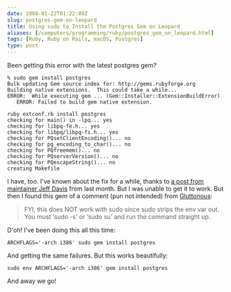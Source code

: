 ```yaml
--- 
date: 2008-01-22T01:22:09Z
slug: postgres-gem-on-leopard
title: Using sudo to Install the Postgres Gem on Leopard
aliases: [/computers/programming/ruby/postgres_gem_on_leopard.html]
tags: [Ruby, Ruby on Rails, macOS, Postgres]
type: post
---
```


Been getting this error with the latest postgres gem?

    % sudo gem install postgres
    Bulk updating Gem source index for: http://gems.rubyforge.org
    Building native extensions.  This could take a while...
    ERROR:  While executing gem ... (Gem::Installer::ExtensionBuildError)
       ERROR: Failed to build gem native extension.

    ruby extconf.rb install postgres
    checking for main() in -lpq... yes
    checking for libpq-fe.h... yes
    checking for libpq/libpq-fs.h... yes
    checking for PQsetClientEncoding()... no
    checking for pg_encoding_to_char()... no
    checking for PQfreemem()... no
    checking for PQserverVersion()... no
    checking for PQescapeString()... no
    creating Makefile

I have, too. I've known about the fix for a while, thanks to [a post from
maintainer Jeff Davis] from last month. But I was unable to get it to work. But
then I found this gem of a comment (pun not intended) from [Gluttonous][]:

> FYI, this does NOT work with sudo since sudo strips the env var out. You must
> ‘sudo -s’ or ‘sudo su’ and run the command straight up.

D'oh! I've been doing this all this time:

    ARCHFLAGS='-arch i386' sudo gem install postgres

And getting the same failures. But this works beautifully:

    sudo env ARCHFLAGS='-arch i386' gem install postgres

And away we go!

  [a post from maintainer Jeff Davis]: https://rubyforge.org/pipermail/ruby-pg-general/2007-December/000004.html
    "[Ruby-pg-general] osx leopard"
  [Gluttonous]: https://glu.ttono.us/articles/2007/12/22/postgresql-gem-on-leopard-stock-gem-system
    "Gluttonous: postgresql gem on Leopard stock gem system"
